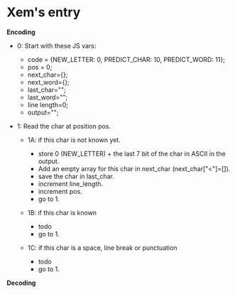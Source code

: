 Xem's entry
===

**Encoding**

- 0: Start with these JS vars:
  - code = {NEW_LETTER: 0, PREDICT_CHAR: 10, PREDICT_WORD: 11};
  - pos = 0;
  - next_char={};
  - next_word={};
  - last_char="";
  - last_word="";
  - line length=0;
  - output="";

- 1: Read the char at position pos.
  - 1A: if this char is not known yet.
    - store 0 (NEW_LETTER) + the last 7 bit of the char in ASCII in the output.
    - Add an empty array for this char in next_char (next_char["<"]=[]).
    - save the char in last_char.
    - increment line_length.
    - increment pos.
    - go to 1.
    
  - 1B: if this char is known
    - todo
    - go to 1.
    
  - 1C: if this char is a space, line break or punctuation
    - todo
    - go to 1.

**Decoding**

